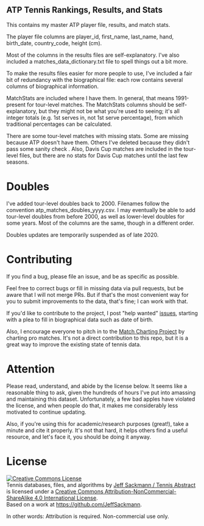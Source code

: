 ## ATP Tennis Rankings, Results, and Stats

This contains my master ATP player file, results, and match stats.

The player file columns are player_id, first_name, last_name, hand, birth_date, country_code, height (cm).

Most of the columns in the results files are self-explanatory. I've also included a matches_data_dictionary.txt file to spell things out a bit more.

To make the results files easier for more people to use, I've included a fair bit of redundancy with the biographical file: each row contains several columns of biographical information.

MatchStats are included where I have them. In general, that means 1991-present for tour-level matches. The MatchStats columns should be self-explanatory, but they might not be what you're used to seeing; it's all integer totals (e.g. 1st serves in, not 1st serve percentage), from which traditional percentages can be calculated.

There are some tour-level matches with missing stats. Some are missing because ATP doesn't have them. Others I've deleted because they didn't pass some sanity check . Also, Davis Cup matches are included in the tour-level files, but there are no stats for Davis Cup matches until the last few seasons.

# Doubles

I've added tour-level doubles back to 2000. Filenames follow the convention atp_matches_doubles_yyyy.csv. I may eventually be able to add tour-level doubles from before 2000, as well as lower-level doubles for some years. Most of the columns are the same, though in a different order.

Doubles updates are temporarily suspended as of late 2020.

# Contributing

If you find a bug, please file an issue, and be as specific as possible.

Feel free to correct bugs or fill in missing data via pull requests, but be aware that I will not merge PRs. But if that's the most convenient way for you to submit improvements to the data, that's fine; I can work with that.

If you'd like to contribute to the project, I post "help wanted" [issues](https://github.com/JeffSackmann/tennis_atp/issues), starting with a plea to fill in biographical data such as date of birth.

Also, I encourage everyone to pitch in to the [Match Charting Project](https://github.com/JeffSackmann/tennis_MatchChartingProject) by charting pro matches. It's not a direct contribution to this repo, but it is a great way to improve the existing state of tennis data.

# Attention

Please read, understand, and abide by the license below. It seems like a reasonable thing to ask, given the hundreds of hours I've put into amassing and maintaining this dataset. Unfortunately, a few bad apples have violated the license, and when people do that, it makes me considerably less motivated to continue updating.

Also, if you're using this for academic/research purposes (great!), take a minute and cite it properly. It's not that hard, it helps others find a useful resource, and let's face it, you should be doing it anyway.

# License

<a rel="license" href="http://creativecommons.org/licenses/by-nc-sa/4.0/"><img alt="Creative Commons License" style="border-width:0" src="https://i.creativecommons.org/l/by-nc-sa/4.0/88x31.png" /></a><br /><span xmlns:dct="http://purl.org/dc/terms/" href="http://purl.org/dc/dcmitype/Dataset" property="dct:title" rel="dct:type">Tennis databases, files, and algorithms</span> by <a xmlns:cc="http://creativecommons.org/ns#" href="http://www.tennisabstract.com/" property="cc:attributionName" rel="cc:attributionURL">Jeff Sackmann / Tennis Abstract</a> is licensed under a <a rel="license" href="http://creativecommons.org/licenses/by-nc-sa/4.0/">Creative Commons Attribution-NonCommercial-ShareAlike 4.0 International License</a>.<br />Based on a work at <a xmlns:dct="http://purl.org/dc/terms/" href="https://github.com/JeffSackmann" rel="dct:source">https://github.com/JeffSackmann</a>.

In other words: Attribution is required. Non-commercial use only. 
